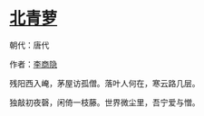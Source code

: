 # [北青萝](http://so.gushiwen.org/view_29229.aspx)

朝代：唐代

作者：[李商隐](http://so.gushiwen.org/author_204.aspx)

残阳西入崦，茅屋访孤僧。落叶人何在，寒云路几层。 

独敲初夜磬，闲倚一枝藤。世界微尘里，吾宁爱与憎。

